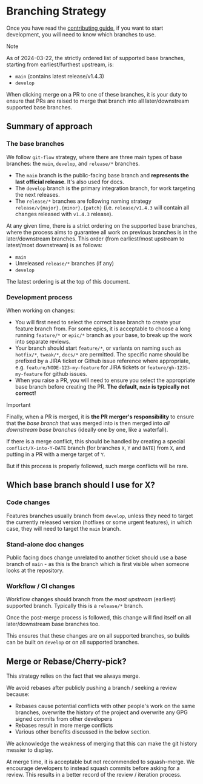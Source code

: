 # Branching Strategy

Once you have read the [contributing guide](CONTRIBUTING.md), if you want to start development, you will need to know which branches to use.

> [!NOTE]
>
> As of 2024-03-22, the strictly ordered list of supported base branches, starting from earliest/furthest upstream, is:
>
> * `main` (contains latest release/v1.4.3)
> * `develop`
>
> When clicking merge on a PR to one of these branches, it is your duty to ensure that PRs are raised to merge that branch into all later/downstream supported base branches.


## Summary of approach

### The base branches

We follow `git-flow` strategy, where there are three main types of base branches: the `main`, `develop`, and `release/*` branches.

* The `main` branch is the public-facing base branch and **represents the last official release**. It's also used for docs.
* The `develop` branch is the primary integration branch, for work targeting the next releases.
* The `release/*` branches are following naming strategy `release/v{major}.{minor}.{patch}` (i.e. `release/v1.4.3` will contain all changes released with `v1.4.3` release). 

At any given time, there is a strict ordering on the supported base branches, where the process aims to guarantee all work on previous branches is in the later/downstream branches. This order (from earliest/most upstream to latest/most downstream) is as follows:

* `main`
* Unreleased `release/*` branches (if any)
* `develop`

The latest ordering is at the top of this document.

### Development process

When working on changes:
* You will first need to select the correct base branch to create your feature branch from. For some epics, it is acceptable to choose a long running `feature/*` or `epic/*` branch as your base, to break up the work into separate reviews.
* Your branch should start `feature/*`, or variants on naming such as `hotfix/*`, `tweak/*`, `docs/*` are permitted. The specific name should be prefixed by a JIRA ticket or Github issue reference where appropriate, e.g. `feature/NODE-123-my-feature` for JIRA tickets or `feature/gh-1235-my-feature` for github issues.
* When you raise a PR, you will need to ensure you select the appropriate base branch before creating the PR. **The default, `main` is typically not correct!**

> [!IMPORTANT]
>
> Finally, when a PR is merged, it is **the PR merger's responsibility** to ensure that the _base branch_ that was merged into is then merged into _all downstream base branches_ (ideally one by one, like a waterfall).
>
> If there is a merge conflict, this should be handled by creating a special `conflict/X-into-Y-DATE` branch (for branches `X`, `Y` and `DATE`) from `X`, and putting in a PR with a merge target of `Y`.
>
> But if this process is properly followed, such merge conflicts will be rare.

## Which base branch should I use for X?

### Code changes

Features branches usually branch from `develop`, unless they need to target the currently released version (hotfixes or some urgent features), in which case, they will need to target the `main` branch.

### Stand-alone doc changes

Public facing docs change unrelated to another ticket should use a base branch of `main` - as this is the branch which is first visible when someone looks at the repository.

### Workflow / CI changes

Workflow changes should branch from the _most upstream_ (earliest) supported branch. Typically this is a `release/*` branch.

Once the post-merge process is followed, this change will find itself on all later/downstream base branches too.

This ensures that these changes are on all supported branches, so builds can be built on `develop` or on all supported branches.

## Merge or Rebase/Cherry-pick?

This strategy relies on the fact that we always merge.

We avoid rebases after publicly pushing a branch / seeking a review because:

* Rebases cause potential conflicts with other people's work on the same branches, overwrite the history of the project and overwrite any GPG signed commits from other developers
* Rebases result in more merge conflicts
* Various other benefits discussed in the below section.

We acknowledge the weakness of merging that this can make the git history messier to display.

At merge time, it is acceptable but not recommended to squash-merge. We encourage developers to instead squash commits before asking for a review. This results in a better record of the review / iteration process.
